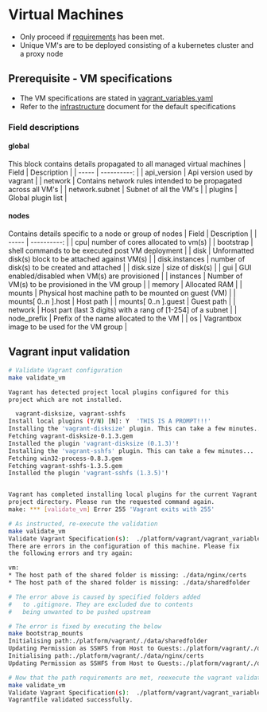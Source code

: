 # Virtual Machines
* Only proceed if [requirements](./REQUIREMENTS.md) has been met.
* Unique VM's are to be deployed consisting of a kubernetes cluster and a proxy node

## Prerequisite - VM specifications
* The VM specifications are stated in [vagrant_variables.yaml](../platform/vagrant/vagrant_variables.yaml)
* Refer to the [infrastructure](../INFRASTRUCTURE.md) document for the default specifications

### Field descriptions
#### global
This block contains details propagated to all managed virtual machines
| Field | Description |
| ----- | ----------: |
| api_version | Api version used by vagrant |
| network | Contains network rules intended to be propagated across all VM's |
| network.subnet | Subnet of all the VM's |
| plugins | Global plugin list |

#### nodes
Contains details specific to a node or group of nodes
| Field | Description |
| ----- | ----------: |
| cpu| number of cores allocated to vm(s) |
| bootstrap | shell commands to be executed post VM deployment |
| disk | Unformatted disk(s) block to be attached against VM(s) |
| disk.instances | number of disk(s) to be created and attached |
| disk.size | size of disk(s) |
| gui | GUI enabled/disabled when VM(s) are provisioned |
| instances | Number of VM(s) to be provisioned in the VM group |
| memory | Allocated RAM |
| mounts | Physical host machine path to be mounted on guest (VM) |
| mounts[ 0..n ].host | Host path |
| mounts[ 0..n ].guest | Guest path |
| network | Host part (last 3 digits) with a rang of [1-254] of a subnet |
| node_prefix | Prefix of the name allocated to the VM |
| os | Vagrantbox image to be used for the VM group |

## Vagrant input validation
```bash
# Validate Vagrant configuration
make validate_vm

Vagrant has detected project local plugins configured for this
project which are not installed.

  vagrant-disksize, vagrant-sshfs
Install local plugins (Y/N) [N]: Y  'THIS IS A PROMPT!!!'
Installing the 'vagrant-disksize' plugin. This can take a few minutes...
Fetching vagrant-disksize-0.1.3.gem
Installed the plugin 'vagrant-disksize (0.1.3)'!
Installing the 'vagrant-sshfs' plugin. This can take a few minutes...
Fetching win32-process-0.8.3.gem
Fetching vagrant-sshfs-1.3.5.gem
Installed the plugin 'vagrant-sshfs (1.3.5)'!


Vagrant has completed installing local plugins for the current Vagrant
project directory. Please run the requested command again.
make: *** [validate_vm] Error 255 'Vagrant exits with 255'

# As instructed, re-execute the validation
make validate_vm
Validate Vagrant Specification(s):  ./platform/vagrant/vagrant_variables.yaml
There are errors in the configuration of this machine. Please fix
the following errors and try again:

vm:
* The host path of the shared folder is missing: ./data/nginx/certs
* The host path of the shared folder is missing: ./data/sharedfolder

# The error above is caused by specified folders added 
#   to .gitignore. They are excluded due to contents 
#   being unwanted to be pushed upstream

# The error is fixed by executing the below
make bootstrap_mounts
Initialising path:./platform/vagrant/./data/sharedfolder
Updating Permission as SSHFS from Host to Guests:./platform/vagrant/./data/sharedfolder
Initialising path:./platform/vagrant/./data/nginx/certs
Updating Permission as SSHFS from Host to Guests:./platform/vagrant/./data/nginx/certs

# Now that the path requirements are met, reexecute the vagrant validation
make validate_vm
Validate Vagrant Specification(s):  ./platform/vagrant/vagrant_variables.yaml
Vagrantfile validated successfully.
```
